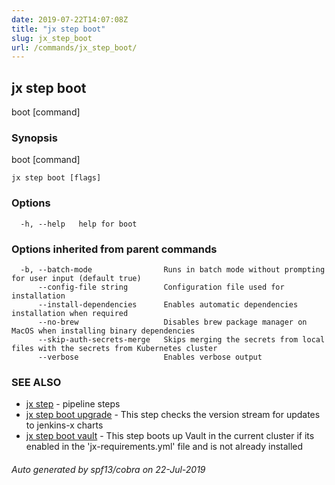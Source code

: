 ```yaml
---
date: 2019-07-22T14:07:08Z
title: "jx step boot"
slug: jx_step_boot
url: /commands/jx_step_boot/
---
```

## jx step boot

boot [command]

### Synopsis

boot [command]

```
jx step boot [flags]
```

### Options

```
  -h, --help   help for boot
```

### Options inherited from parent commands

```
  -b, --batch-mode                Runs in batch mode without prompting for user input (default true)
      --config-file string        Configuration file used for installation
      --install-dependencies      Enables automatic dependencies installation when required
      --no-brew                   Disables brew package manager on MacOS when installing binary dependencies
      --skip-auth-secrets-merge   Skips merging the secrets from local files with the secrets from Kubernetes cluster
      --verbose                   Enables verbose output
```

### SEE ALSO

* [jx step](/commands/jx_step/)	 - pipeline steps
* [jx step boot upgrade](/commands/jx_step_boot_upgrade/)	 - This step checks the version stream for updates to jenkins-x charts
* [jx step boot vault](/commands/jx_step_boot_vault/)	 - This step boots up Vault in the current cluster if its enabled in the 'jx-requirements.yml' file and is not already installed

###### Auto generated by spf13/cobra on 22-Jul-2019
